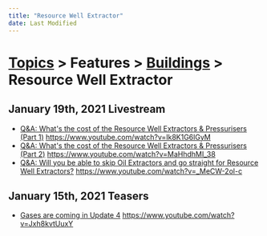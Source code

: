 ```yaml
---
title: "Resource Well Extractor"
date: Last Modified
---
```

# [Topics](../../../topics.md) > Features > [Buildings](../../../topics/features/buildings.md) > Resource Well Extractor

## January 19th, 2021 Livestream
* [Q&A: What's the cost of the Resource Well Extractors & Pressurisers (Part 1)](../../../transcriptions/yt-Ik8K1G6lGyM.md) https://www.youtube.com/watch?v=Ik8K1G6lGyM
* [Q&A: What's the cost of the Resource Well Extractors & Pressurisers (Part 2)](../../../transcriptions/yt-MaHhdhMI_38.md) https://www.youtube.com/watch?v=MaHhdhMI_38
* [Q&A: Will you be able to skip Oil Extractors and go straight for Resource Well Extractors?](../../../transcriptions/yt-_MeCW-2ol-c.md) https://www.youtube.com/watch?v=_MeCW-2ol-c

## January 15th, 2021 Teasers
* [Gases are coming in Update 4](../../../transcriptions/yt-Jxh8kvtUuxY.md) https://www.youtube.com/watch?v=Jxh8kvtUuxY
